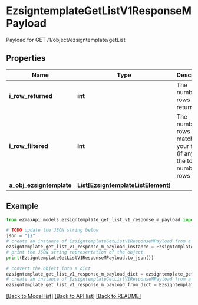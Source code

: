 # EzsigntemplateGetListV1ResponseMPayload

Payload for GET /1/object/ezsigntemplate/getList

## Properties

Name | Type | Description | Notes
------------ | ------------- | ------------- | -------------
**i_row_returned** | **int** | The number of rows returned | 
**i_row_filtered** | **int** | The number of rows matching your filters (if any) or the total number of rows | 
**a_obj_ezsigntemplate** | [**List[EzsigntemplateListElement]**](EzsigntemplateListElement.md) |  | 

## Example

```python
from eZmaxApi.models.ezsigntemplate_get_list_v1_response_m_payload import EzsigntemplateGetListV1ResponseMPayload

# TODO update the JSON string below
json = "{}"
# create an instance of EzsigntemplateGetListV1ResponseMPayload from a JSON string
ezsigntemplate_get_list_v1_response_m_payload_instance = EzsigntemplateGetListV1ResponseMPayload.from_json(json)
# print the JSON string representation of the object
print(EzsigntemplateGetListV1ResponseMPayload.to_json())

# convert the object into a dict
ezsigntemplate_get_list_v1_response_m_payload_dict = ezsigntemplate_get_list_v1_response_m_payload_instance.to_dict()
# create an instance of EzsigntemplateGetListV1ResponseMPayload from a dict
ezsigntemplate_get_list_v1_response_m_payload_from_dict = EzsigntemplateGetListV1ResponseMPayload.from_dict(ezsigntemplate_get_list_v1_response_m_payload_dict)
```
[[Back to Model list]](../README.md#documentation-for-models) [[Back to API list]](../README.md#documentation-for-api-endpoints) [[Back to README]](../README.md)


